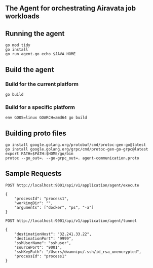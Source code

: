 ## The Agent for orchestrating Airavata job workloads

## Running the agent
```
go mod tidy
go install
go run agent.go echo $JAVA_HOME
```

## Build the agent

### Build for the current platform
```
go build
```

### Build for a specific platform
```
env GOOS=linux GOARCH=amd64 go build
```

## Building proto files

```
go install google.golang.org/protobuf/cmd/protoc-gen-go@latest
go install google.golang.org/grpc/cmd/protoc-gen-go-grpc@latest
export PATH=$PATH:$HOME/go/bin
protoc --go_out=. --go-grpc_out=. agent-communication.proto
```

## Sample Requests


```
POST http://localhost:9001/api/v1/application/agent/execute

{
    "processId": "process1",
    "workingDir": "",
    "arguments": ["docker", "ps", "-a"]
} 
```
```
POST http://localhost:9001/api/v1/application/agent/tunnel

{
    "destinationHost": "32.241.33.22",
    "destinationPort": "9999",
    "sshUserName": "sshuser",
    "sourcePort": "9001",
    "sshKeyPath": "/Users/dwannipu/.ssh/id_rsa_unencrypted",
    "processId": "process1"
}
```
